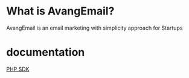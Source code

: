 # What is AvangEmail?

AvangEmail is an email marketing with simplicity approach for Startups

# documentation

[PHP SDK](https://github.com/avangdev/avang-php)